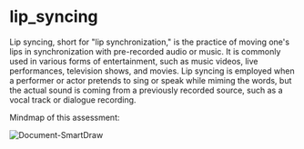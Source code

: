 # lip_syncing

Lip syncing, short for "lip synchronization," is the practice of moving one's lips in synchronization with pre-recorded audio or music. It is commonly used in various forms of entertainment, such as music videos, live performances, television shows, and movies. Lip syncing is employed when a performer or actor pretends to sing or speak while miming the words, but the actual sound is coming from a previously recorded source, such as a vocal track or dialogue recording.

Mindmap of this assessment:

![Document-SmartDraw](https://github.com/Kie786/lip_syncing/assets/96609652/42ea7f39-bc62-4af3-9bef-ea2e2b177ae3)


